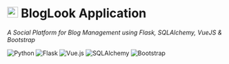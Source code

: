 # <img src="https://img.icons8.com/ios-filled/50/000000/blog.png" width="25"/> BlogLook Application
 
_A Social Platform for Blog Management using Flask, SQLAlchemy, VueJS & Bootstrap_  

![Python](https://img.shields.io/badge/Python-3.8-blue)  ![Flask](https://img.shields.io/badge/Flask-2.0-blue)  ![Vue.js](https://img.shields.io/badge/Vue.js-3.0-42b883?logo=vue.js)  ![SQLAlchemy](https://img.shields.io/badge/SQLAlchemy-1.4-green)  ![Bootstrap](https://img.shields.io/badge/Bootstrap-5.0-purple?logo=bootstrap)  
